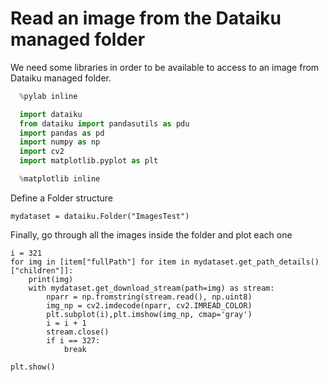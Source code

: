 # Read an image from the Dataiku managed folder

We need some libraries in order to be available to access to an image from Dataiku managed folder.

```python
  %pylab inline

  import dataiku
  from dataiku import pandasutils as pdu
  import pandas as pd
  import numpy as np
  import cv2
  import matplotlib.pyplot as plt

  %matplotlib inline
```

Define a Folder structure 

```
mydataset = dataiku.Folder("ImagesTest")
```

Finally, go through all the images inside the folder and plot each one

```
i = 321
for img in [item["fullPath"] for item in mydataset.get_path_details()["children"]]:
    print(img)
    with mydataset.get_download_stream(path=img) as stream:
        nparr = np.fromstring(stream.read(), np.uint8)
        img_np = cv2.imdecode(nparr, cv2.IMREAD_COLOR)
        plt.subplot(i),plt.imshow(img_np, cmap='gray')
        i = i + 1
        stream.close()
        if i == 327:
            break
 
plt.show()
```

